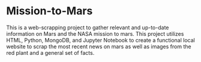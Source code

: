 # Mission-to-Mars
This is a web-scrapping project to gather relevant and up-to-date information on Mars and the NASA mission to mars. This project utilizes HTML, Python, MongoDB, and Jupyter Notebook to create a functional local website to scrap the most recent news on mars as well as images from the red plant and a general set of facts. 
